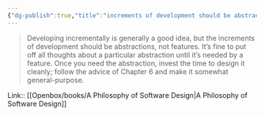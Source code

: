 ```yaml
---
{"dg-publish":true,"title":"increments of development should be abstractions","tags":["quotes"],"date":"2023-05-30T09:18:41+04:00","alias":"increments of development should be abstractions","dg-path":"/quotes/202305300918.md","permalink":"/quotes/202305300918/","dgPassFrontmatter":true}
---
```



> Developing incrementally is generally a good idea, but the increments of development should be abstractions, not features. It’s fine to put off all thoughts about a particular abstraction until it’s needed by a feature. Once you need the abstraction, invest the time to design it cleanly; follow the advice of Chapter 6 and make it somewhat general-purpose.

Link:: [[Openbox/books/A Philosophy of Software Design|A Philosophy of Software Design]]

